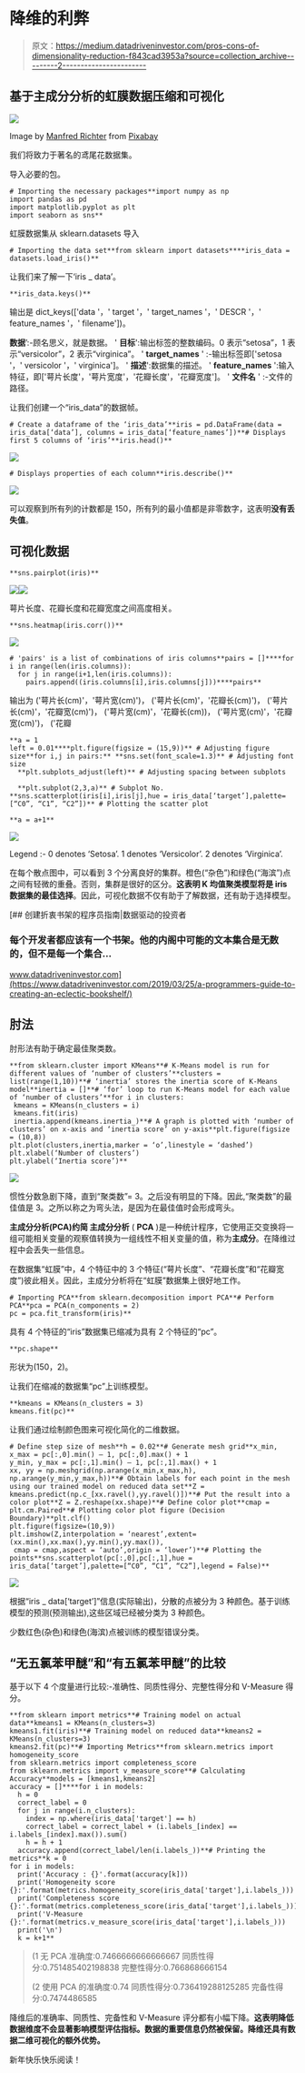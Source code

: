 # 降维的利弊

> 原文：<https://medium.datadriveninvestor.com/pros-cons-of-dimensionality-reduction-f843cad3953a?source=collection_archive---------2----------------------->

## 基于主成分分析的虹膜数据压缩和可视化

![](img/ab2128ae526d7bd0f7be0fabbd0adbbf.png)

Image by [Manfred Richter](https://pixabay.com/users/manfredrichter-4055600/?utm_source=link-attribution&utm_medium=referral&utm_campaign=image&utm_content=2219594) from [Pixabay](https://pixabay.com/?utm_source=link-attribution&utm_medium=referral&utm_campaign=image&utm_content=2219594)

我们将致力于著名的鸢尾花数据集。

导入必要的包。

```
# Importing the necessary packages**import numpy as np
import pandas as pd
import matplotlib.pyplot as plt
import seaborn as sns**
```

虹膜数据集从 sklearn.datasets 导入

```
# Importing the data set**from sklearn import datasets****iris_data = datasets.load_iris()**
```

让我们来了解一下‘iris _ data’。

```
**iris_data.keys()**
```

输出是 dict_keys(['data '，' target '，' target_names '，' DESCR '，' feature_names '，' filename'])。

**数据**’:-顾名思义，就是数据。
' **目标**':输出标签的整数编码。0 表示“setosa”，1 表示“versicolor”，2 表示“virginica”。
' **target_names** ' :-输出标签即['setosa '，' versicolor '，' virginica']。
' **描述**':数据集的描述。
' **feature_names** ':输入特征，即['萼片长度'，'萼片宽度'，'花瓣长度'，'花瓣宽度']。
' **文件名** ' :-文件的路径。

让我们创建一个“iris_data”的数据帧。

```
# Create a dataframe of the ‘iris_data’**iris = pd.DataFrame(data = iris_data[‘data’], columns = iris_data[‘feature_names’])**# Displays first 5 columns of ‘iris’**iris.head()**
```

![](img/eccaca3bf8544195ea5c597e59c1dc1a.png)

```
# Displays properties of each column**iris.describe()**
```

![](img/4ef101b8920ff7e937e0a5532bfda446.png)

可以观察到所有列的计数都是 150，所有列的最小值都是非零数字，这表明**没有丢失值**。

## 可视化数据

```
**sns.pairplot(iris)**
```

![](img/dbe4be385d488d8482d7b2e30f9504af.png)![](img/e4f591fabe125c6e6f7de0eab89c3b76.png)

萼片长度、花瓣长度和花瓣宽度之间高度相关。

```
**sns.heatmap(iris.corr())**
```

![](img/e743c87304ae98e3996b4b12df1cf8a6.png)

```
# 'pairs' is a list of combinations of iris columns**pairs = []****for i in range(len(iris.columns)):
  for j in range(i+1,len(iris.columns)):
    pairs.append((iris.columns[i],iris.columns[j]))****pairs**
```

输出为
('萼片长(cm)'，'萼片宽(cm)')，
('萼片长(cm)'，'花瓣长(cm)')，
('萼片长(cm)'，'花瓣宽(cm)')，
('萼片宽(cm)'，'花瓣长(cm))，
('萼片宽(cm)'，'花瓣宽(cm)')，
('花瓣

```
**a = 1
left = 0.01****plt.figure(figsize = (15,9))** # Adjusting figure size**for i,j in pairs:** **sns.set(font_scale=1.3)** # Adjusting font size
  **plt.subplots_adjust(left)** # Adjusting spacing between subplots

  **plt.subplot(2,3,a)** # Subplot No. **sns.scatterplot(iris[i],iris[j],hue = iris_data[‘target’],palette= [“C0”, “C1”, “C2”])** # Plotting the scatter plot

**a = a+1**
```

![](img/b0016215e9bfe6e96f05601baf3731ec.png)

Legend :- 0 denotes ‘Setosa’. 1 denotes ‘Versicolor’. 2 denotes ‘Virginica’.

在每个散点图中，可以看到 3 个分离良好的集群。橙色(“杂色”)和绿色(“海滨”)点之间有轻微的重叠。否则，集群是很好的区分。**这表明 K 均值聚类模型将是 iris 数据集的最佳选择**。因此，可视化数据不仅有助于了解数据，还有助于选择模型。

[](https://www.datadriveninvestor.com/2019/03/25/a-programmers-guide-to-creating-an-eclectic-bookshelf/) [## 创建折衷书架的程序员指南|数据驱动的投资者

### 每个开发者都应该有一个书架。他的内阁中可能的文本集合是无数的，但不是每一个集合…

www.datadriveninvestor.com](https://www.datadriveninvestor.com/2019/03/25/a-programmers-guide-to-creating-an-eclectic-bookshelf/) 

## 肘法

肘形法有助于确定最佳聚类数。

```
**from sklearn.cluster import KMeans**# K-Means model is run for different values of ‘number of clusters’**clusters = list(range(1,10))**# ‘inertia’ stores the inertia score of K-Means model**inertia = []**# ‘for’ loop to run K-Means model for each value of ‘number of clusters’**for i in clusters:
 kmeans = KMeans(n_clusters = i)
 kmeans.fit(iris)
 inertia.append(kmeans.inertia_)**# A graph is plotted with ‘number of clusters’ on x-axis and ‘inertia score’ on y-axis**plt.figure(figsize = (10,8))
plt.plot(clusters,inertia,marker = ‘o’,linestyle = ‘dashed’)
plt.xlabel(‘Number of clusters’)
plt.ylabel(‘Inertia score’)**
```

![](img/81274899a2249cd0606faf6579b6b323.png)

惯性分数急剧下降，直到“聚类数”= 3。之后没有明显的下降。因此,“聚类数”的最佳值是 3。之所以称之为弯头法，是因为在最佳值时会形成弯头。

**主成分分析(PCA)约简
主成分分析** ( **PCA** )是一种统计程序，它使用正交变换将一组可能相关变量的观察值转换为一组线性不相关变量的值，称为**主成分**。在降维过程中会丢失一些信息。

在数据集“虹膜”中，4 个特征中的 3 个特征(“萼片长度”、“花瓣长度”和“花瓣宽度”)彼此相关。因此，主成分分析将在“虹膜”数据集上很好地工作。

```
# Importing PCA**from sklearn.decomposition import PCA**# Perform PCA**pca = PCA(n_components = 2)
pc = pca.fit_transform(iris)**
```

具有 4 个特征的“iris”数据集已缩减为具有 2 个特征的“pc”。

```
**pc.shape**
```

形状为(150，2)。

让我们在缩减的数据集“pc”上训练模型。

```
**kmeans = KMeans(n_clusters = 3)
kmeans.fit(pc)**
```

让我们通过绘制颜色图来可视化简化的二维数据。

```
# Define step size of mesh**h = 0.02**# Generate mesh grid**x_min, x_max = pc[:,0].min() — 1, pc[:,0].max() + 1
y_min, y_max = pc[:,1].min() — 1, pc[:,1].max() + 1
xx, yy = np.meshgrid(np.arange(x_min,x_max,h), np.arange(y_min,y_max,h))**# Obtain labels for each point in the mesh using our trained model on reduced data set**Z = kmeans.predict(np.c_[xx.ravel(),yy.ravel()])**# Put the result into a color plot**Z = Z.reshape(xx.shape)**# Define color plot**cmap = plt.cm.Paired**# Plotting color plot figure (Decision Boundary)**plt.clf()
plt.figure(figsize=(10,9))
plt.imshow(Z,interpolation = ‘nearest’,extent=(xx.min(),xx.max(),yy.min(),yy.max()),
 cmap = cmap,aspect = ‘auto’,origin = ‘lower’)**# Plotting the points**sns.scatterplot(pc[:,0],pc[:,1],hue = iris_data[‘target’],palette=[“C0”, “C1”, “C2”],legend = False)**
```

![](img/b08dc11b03b49d736f2eb6d02a2e926e.png)

根据“iris _ data[‘target’]”信息(实际输出)，分散的点被分为 3 种颜色。基于训练模型的预测(预测输出),这些区域已经被分类为 3 种颜色。

少数红色(杂色)和绿色(海滨)点被训练的模型错误分类。

## “无五氯苯甲醚”和“有五氯苯甲醚”的比较

基于以下 4 个度量进行比较:-准确性、同质性得分、完整性得分和 V-Measure 得分。

```
**from sklearn import metrics**# Training model on actual data**kmeans1 = KMeans(n_clusters=3)
kmeans1.fit(iris)**# Training model on reduced data**kmeans2 = KMeans(n_clusters=3)
kmeans2.fit(pc)**# Importing Metrics**from sklearn.metrics import homogeneity_score
from sklearn.metrics import completeness_score
from sklearn.metrics import v_measure_score**# Calculating Accuracy**models = [kmeans1,kmeans2]
accuracy = []****for i in models:
  h = 0
  correct_label = 0
  for j in range(i.n_clusters):
    index = np.where(iris_data['target'] == h)
    correct_label = correct_label + (i.labels_[index] == i.labels_[index].max()).sum()
    h = h + 1
  accuracy.append(correct_label/len(i.labels_))**# Printing the metrics**k = 0
for i in models:
  print('Accuracy : {}'.format(accuracy[k]))
  print('Homogeneity score  {}:'.format(metrics.homogeneity_score(iris_data['target'],i.labels_)))
  print('Completeness score {}:'.format(metrics.completeness_score(iris_data['target'],i.labels_)))
  print('V-Measure {}:'.format(metrics.v_measure_score(iris_data['target'],i.labels_)))
  print('\n')
  k = k+1**
```

> (1 无 PCA
> 准确度:0.7466666666666667
> 同质性得分:0.751485402198838
> 完整性得分:0.766868666154
> 
> (2 使用 PCA
> 的准确度:0.74
> 同质性得分:0.736419288125285
> 完备性得分:0.7474486585

降维后的准确率、同质性、完备性和 V-Measure 评分都有小幅下降。**这表明降低数据维度不会显著影响模型评估指标。数据的重要信息仍然被保留。降维还具有数据二维可视化的额外优势。**

新年快乐快乐阅读！